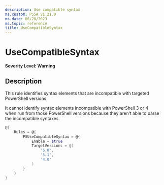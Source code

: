 ```yaml
---
description: Use compatible syntax
ms.custom: PSSA v1.21.0
ms.date: 06/28/2023
ms.topic: reference
title: UseCompatibleSyntax
---
```

# UseCompatibleSyntax

**Severity Level: Warning**

## Description

This rule identifies syntax elements that are incompatible with targeted PowerShell versions.

It cannot identify syntax elements incompatible with PowerShell 3 or 4 when run from those
PowerShell versions because they aren't able to parse the incompatible syntaxes.

```powershell
@{
    Rules = @{
        PSUseCompatibleSyntax = @{
            Enable = $true
            TargetVersions = @(
                '6.0',
                '5.1',
                '4.0'
            )
        }
    }
}
```
